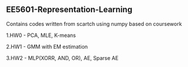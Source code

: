 ## EE5601-Representation-Learning

Contains codes written from scartch using numpy based on coursework

1.HW0 - PCA, MLE, K-means

2.HW1 - GMM with EM estimation

3.HW2 - MLP(XORR, AND, OR), AE, Sparse AE

